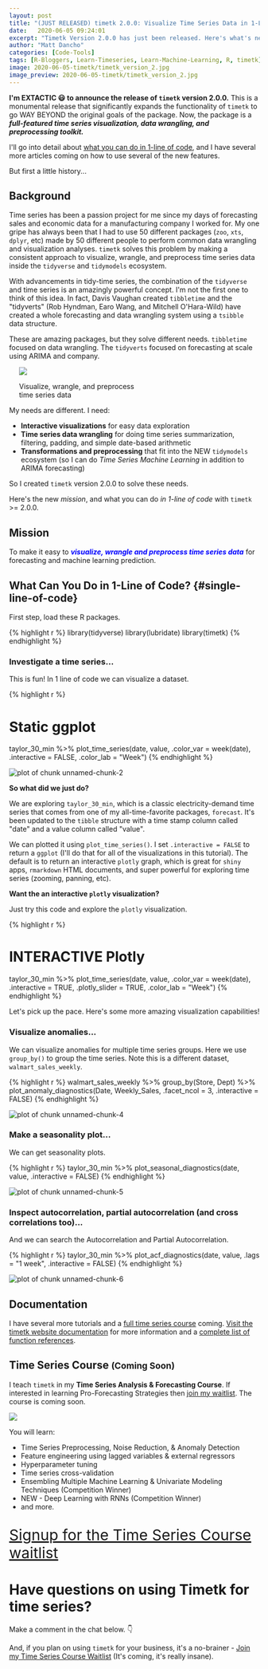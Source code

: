 ```yaml
---
layout: post
title: "(JUST RELEASED) timetk 2.0.0: Visualize Time Series Data in 1-Line of Code"
date:   2020-06-05 09:24:01
excerpt: "Timetk Version 2.0.0 has just been released. Here's what's new for time series data analysis."
author: "Matt Dancho"
categories: [Code-Tools]
tags: [R-Bloggers, Learn-Timeseries, Learn-Machine-Learning, R, timetk]
image: 2020-06-05-timetk/timetk_version_2.jpg
image_preview: 2020-06-05-timetk/timetk_version_2.jpg
---
```





__I'm EXTACTIC 😃 to announce the release of `timetk` version 2.0.0.__ This is a monumental release that significantly expands the functionality of `timetk` to go WAY BEYOND the original goals of the package. Now, the package is a ___full-featured time series visualization, data wrangling, and preprocessing toolkit.___ 

I'll go into detail about [what you can do in 1-line of code](#single-line-of-code), and I have several more articles coming on how to use several of the new features. 

But first a little history...

## Background

Time series has been a passion project for me since my days of forecasting sales and economic data for a manufacturing company I worked for. My one gripe has always been that I had to use 50 different packages (`zoo`, `xts`, `dplyr`, etc) made by 50 different people to perform common data wrangling and visualization analyses. `timetk` solves this problem by making a consistent approach to visualize, wrangle, and preprocess time series data inside the `tidyverse` and `tidymodels` ecosystem. 

With advancements in tidy-time series, the combination of the `tidyverse` and time series is an amazingly powerful concept. I'm not the first one to think of this idea. In fact, Davis Vaughan created `tibbletime` and the "tidyverts" (Rob Hyndman, Earo Wang, and Mitchell O'Hara-Wild) have created a whole forecasting and data wrangling system using a `tsibble` data structure. 

These are amazing packages, but they solve different needs. `tibbletime` focused on data wrangling. The `tidyverts` focused on forecasting at scale using ARIMA and company. 

<div class="pull-right hidden-xs" style="width:50%; margin-left:20px;">
  <a href="#" target="_blank">
  <img class="img-responsive" src="/assets/2020-06-05-timetk/timetk_version_2.jpg"> 
  </a>
  <p class="date text-center">Visualize, wrangle, and preprocess time series data</p>
</div>

My needs are different. I need:

- __Interactive visualizations__ for easy data exploration
- __Time series data wrangling__ for doing time series summarization, filtering, padding, and simple date-based arithmetic
- __Transformations and preprocessing__ that fit into the NEW `tidymodels` ecosystem (so I can do _Time Series Machine Learning_ in addition to ARIMA forecasting)

So I created `timetk` version 2.0.0 to solve these needs. 


Here's the new _mission_, and what you can do _in 1-line of code_ with `timetk` >= 2.0.0. 

## Mission

To make it easy to <span style="color:blue;">___visualize, wrangle and preprocess time series data___</span> for forecasting and machine learning prediction. 

## What Can You Do in 1-Line of Code? {#single-line-of-code}

First step, load these R packages.


{% highlight r %}
library(tidyverse)
library(lubridate)
library(timetk)
{% endhighlight %}

### Investigate a time series...

This is fun! In 1 line of code we can visualize a dataset. 


{% highlight r %}
# Static ggplot
taylor_30_min %>%
    plot_time_series(date, value, .color_var = week(date),
                     .interactive = FALSE, .color_lab = "Week")
{% endhighlight %}

![plot of chunk unnamed-chunk-2](/figure/source/2020-06-05-timetk-vesion-2-announcement/unnamed-chunk-2-1.png)

__So what did we just do?__

We are exploring `taylor_30_min`, which is a classic electricity-demand time series that comes from one of my all-time-favorite packages, `forecast`. It's been updated to the `tibble` structure with a time stamp column called "date" and a value column called "value". 

We can plotted it using `plot_time_series()`. I set `.interactive = FALSE` to return a `ggplot` (I'll do that for all of the visualizations in this tutorial). The default is to return an interactive `plotly` graph, which is great for `shiny` apps, `rmarkdown` HTML documents, and super powerful for exploring time series (zooming, panning, etc). 

__Want the an interactive `plotly` visualization?__ 

Just try this code and explore the `plotly` visualization.


{% highlight r %}
# INTERACTIVE Plotly
taylor_30_min %>%
    plot_time_series(date, value, .color_var = week(date),
                     .interactive = TRUE, .plotly_slider = TRUE, .color_lab = "Week")
{% endhighlight %}

Let's pick up the pace. Here's some more amazing visualization capabilities!

### Visualize anomalies...

We can visualize anomalies for multiple time series groups. Here we use `group_by()` to group the time series. Note this is a different dataset, `walmart_sales_weekly`.


{% highlight r %}
walmart_sales_weekly %>%
    group_by(Store, Dept) %>%
    plot_anomaly_diagnostics(Date, Weekly_Sales, 
                             .facet_ncol = 3, .interactive = FALSE)
{% endhighlight %}

![plot of chunk unnamed-chunk-4](/figure/source/2020-06-05-timetk-vesion-2-announcement/unnamed-chunk-4-1.png)

### Make a seasonality plot...

We can get seasonality plots. 


{% highlight r %}
taylor_30_min %>%
    plot_seasonal_diagnostics(date, value, .interactive = FALSE)
{% endhighlight %}

![plot of chunk unnamed-chunk-5](/figure/source/2020-06-05-timetk-vesion-2-announcement/unnamed-chunk-5-1.png)

### Inspect autocorrelation, partial autocorrelation (and cross correlations too)...

And we can search the Autocorrelation and Partial Autocorrelation. 


{% highlight r %}
taylor_30_min %>%
    plot_acf_diagnostics(date, value, .lags = "1 week", .interactive = FALSE)
{% endhighlight %}

![plot of chunk unnamed-chunk-6](/figure/source/2020-06-05-timetk-vesion-2-announcement/unnamed-chunk-6-1.png)




## Documentation

I have several more tutorials and a [full time series course](https://mailchi.mp/business-science/time-series-forecasting-course-coming-soon) coming. [Visit the timetk website documentation](https://business-science.github.io/timetk/) for more information and a [complete list of function references](https://business-science.github.io/timetk/reference/index.html). 


## Time Series Course <small>(Coming Soon)</small>

I teach `timetk` in my __Time Series Analysis & Forecasting Course__. If interested in learning Pro-Forecasting Strategies then [join my waitlist](https://mailchi.mp/business-science/time-series-forecasting-course-coming-soon). The course is coming soon. 

<div class="" style="width:100%; ">
  <a href="#" target="_blank">
  <img class="img-responsive" src="/assets/2020-06-05-timetk/time_series_course.jpg"> 
  </a>
</div>

You will learn:

- Time Series Preprocessing, Noise Reduction, & Anomaly Detection
- Feature engineering using lagged variables & external regressors
- Hyperparameter tuning
- Time series cross-validation
- Ensembling Multiple Machine Learning & Univariate Modeling Techniques (Competition Winner)
- NEW - Deep Learning with RNNs (Competition Winner)
- and more.

<p class="text-center" style="font-size:30px;">
<a href="https://mailchi.mp/business-science/time-series-forecasting-course-coming-soon">Signup for the Time Series Course waitlist</a>
</p>


# Have questions on using Timetk for time series?

Make a comment in the chat below. 👇

And, if you plan on using `timetk` for your business, it's a no-brainer - [Join my Time Series Course Waitlist](https://mailchi.mp/business-science/webinars) (It's coming, it's really insane). 
